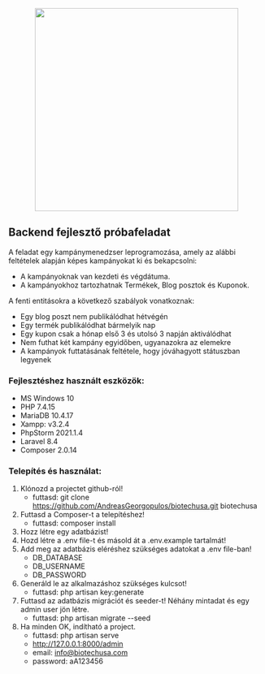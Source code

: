 <p align="center"><a href="https://laravel.com" target="_blank"><img src="https://raw.githubusercontent.com/laravel/art/master/logo-lockup/5%20SVG/2%20CMYK/1%20Full%20Color/laravel-logolockup-cmyk-red.svg" width="400"></a></p>

## Backend fejlesztő próbafeladat
A feladat egy kampánymenedzser leprogramozása, amely az alábbi feltételek alapján
képes kampányokat ki és bekapcsolni:

- A kampányoknak van kezdeti és végdátuma.
- A kampányokhoz tartozhatnak Termékek, Blog posztok és Kuponok.

A fenti entitásokra a következő szabályok vonatkoznak:
- Egy blog poszt nem publikálódhat hétvégén
- Egy termék publikálódhat bármelyik nap
- Egy kupon csak a hónap első 3 és utolsó 3 napján aktiválódhat
- Nem futhat két kampány egyidőben, ugyanazokra az elemekre
- A kampányok futtatásának feltétele, hogy jóváhagyott státuszban legyenek

### Fejlesztéshez használt eszközök:
- MS Windows 10
- PHP 7.4.15
- MariaDB 10.4.17
- Xampp: v3.2.4
- PhpStorm 2021.1.4
- Laravel 8.4
- Composer 2.0.14

### Telepítés és használat:
1. Klónozd a projectet github-ról!
    - futtasd: git clone https://github.com/AndreasGeorgopulos/biotechusa.git biotechusa
2. Futtasd a Composer-t a telepítéshez!
    - futtasd: composer install
3. Hozz létre egy adatbázist!
4. Hozd létre a .env file-t és másold át a .env.example tartalmát!
5. Add meg az adatbázis eléréshez szükséges adatokat a .env file-ban!
    - DB_DATABASE
    - DB_USERNAME
    - DB_PASSWORD
6. Generáld le az alkalmazáshoz szükséges kulcsot!
    - futtasd: php artisan key:generate
7. Futtasd az adatbázis migrációt és seeder-t! Néhány mintadat és egy admin user jön létre.
    - futtasd: php artisan migrate --seed
8. Ha minden OK, indítható a project.
    - futtasd: php artisan serve
    - http://127.0.0.1:8000/admin
    - email: info@biotechusa.com
    - password: aA123456
